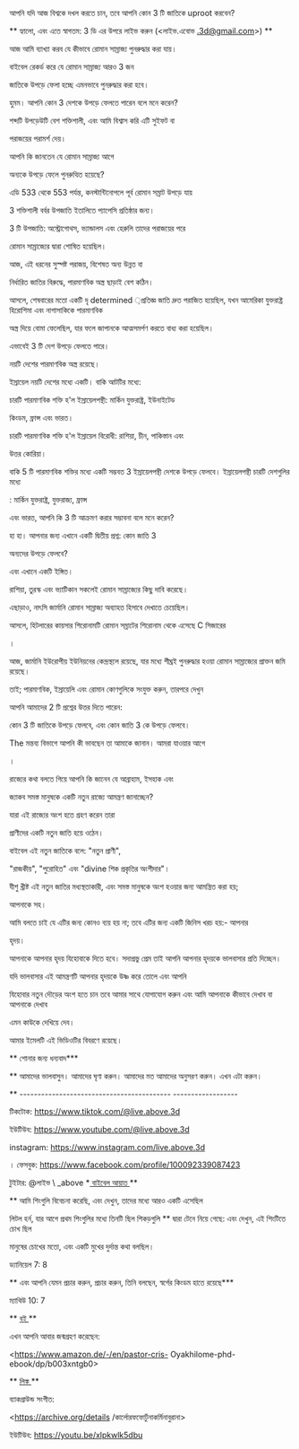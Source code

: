 আপনি যদি আজ বিশ্বকে দখল করতে চান, তবে আপনি কোন 3 টি জাতিকে uproot করবেন?

** হ্যালো, এবং এতে স্বাগতম: 3 ডি এর উপরে লাইভ করুন (<লাইভ.এবোভ .3d@gmail.com>) **

আজ আমি ব্যাখ্যা করব যে কীভাবে রোমান সাম্রাজ্য পুনরুদ্ধার করা যায়।

বাইবেল রেকর্ড করে যে রোমান সাম্রাজ্য আরও 3 জন

জাতিকে উপড়ে ফেলা হচ্ছে এমনভাবে পুনরুদ্ধার করা হবে।

হুমম। আপনি কোন 3 দেশকে উপড়ে ফেলতে পারেন বলে মনে করেন?

শব্দটি উপড়েউটি বেশ শক্তিশালী, এবং আমি বিশ্বাস করি এটি সুইফট বা

পরাজয়ের পরামর্শ দেয়।

আপনি কি জানতেন যে রোমান সাম্রাজ্য আগে

অন্যকে উপড়ে ফেলে পুনরুত্থিত হয়েছে?

এডি 533 থেকে 553 পর্যন্ত, কনস্টান্টিনোপলে পূর্ব রোমান সম্রাট উপড়ে যায়

3 শক্তিশালী বর্বর উপজাতি ইতালিতে প্যাপেসি প্রতিষ্ঠার জন্য।

3 টি উপজাতি: অস্ট্রোগোথস, ভ্যান্ডালস এবং হেরুলি তাদের পরাজয়ের পরে

রোমান সাম্রাজ্যের দ্বারা শোষিত হয়েছিল।

আজ, এই ধরনের সুস্পষ্ট পরাজয়, বিশেষত অন্য উন্নত বা

নির্ধারিত জাতির বিরুদ্ধে, পারমাণবিক অস্ত্র ছাড়াই বেশ কঠিন।

আসলে, শেষবারের মতো একটি দৃ determined ়প্রতিজ্ঞ জাতি দ্রুত পরাজিত হয়েছিল, যখন আমেরিকা যুক্তরাষ্ট্র হিরোশিমা এবং নাগাসাকিকে পারমাণবিক

অস্ত্র দিয়ে বোমা ফেলেছিল, যার ফলে জাপানকে আত্মসমর্পণ করতে বাধ্য করা হয়েছিল।

এভাবেই 3 টি দেশ উপড়ে ফেলতে পারে।

নয়টি দেশের পারমাণবিক অস্ত্র রয়েছে।

ইস্রায়েল নয়টি দেশের মধ্যে একটি। বাকি আটটির মধ্যে:

চারটি পারমাণবিক শক্তি হ'ল ইস্রায়েলপন্থী: মার্কিন যুক্তরাষ্ট্র, ইউনাইটেড

কিংডম, ফ্রান্স এবং ভারত।

চারটি পারমাণবিক শক্তি হ'ল ইস্রায়েল বিরোধী: রাশিয়া, চীন, পাকিস্তান এবং

উত্তর কোরিয়া।

বাকি 5 টি পারমাণবিক শক্তির মধ্যে একটি সম্ভবত 3 ইস্রায়েলপন্থী দেশকে উপড়ে ফেলবে। ইস্রায়েলপন্থী চারটি দেশগুলির মধ্যে

: মার্কিন যুক্তরাষ্ট্র, যুক্তরাজ্য, ফ্রান্স

এবং ভারত, আপনি কি 3 টি আক্রমণ করার সম্ভাবনা বলে মনে করেন?

হা হা। আপনার জন্য এখানে একটি দ্বিতীয় প্রশ্ন: কোন জাতি 3

অন্যদের উপড়ে ফেলবে?

এবং এখানে একটি ইঙ্গিত।

রাশিয়া, তুরস্ক এবং ভ্যাটিকান সকলেই রোমান সাম্রাজ্যের কিছু দাবি করেছে।

এছাড়াও, নাৎসি জার্মানি রোমান সাম্রাজ্য অব্যাহত হিসাবে দেখাতে চেয়েছিল।

আসলে, হিটলারের কায়সার শিরোনামটি রোমান সম্রাটের শিরোনাম থেকে এসেছে C সিজারের

।

আজ, জার্মানি ইউরোপীয় ইউনিয়নের কেন্দ্রস্থলে রয়েছে, যার মধ্যে শীঘ্রই পুনরুদ্ধার হওয়া রোমান সাম্রাজ্যের প্রাক্তন জমি রয়েছে।

তাই; পারমাণবিক, ইস্রায়েলি এবং রোমান কোণগুলিকে সংযুক্ত করুন, তারপরে দেখুন

আপনি আমাদের 2 টি প্রশ্নের উত্তর দিতে পারেন:

কোন 3 টি জাতিকে উপড়ে ফেলবে, এবং কোন জাতি 3 কে উপড়ে ফেলবে।

 The মন্তব্য বিভাগে আপনি কী ভাবছেন তা আমাকে জানান। আমরা যাওয়ার আগে

।

রাজ্যের কথা বলতে গিয়ে আপনি কি জানেন যে আব্রাহাম, ইসহাক এবং

জ্যাকব সমস্ত মানুষকে একটি নতুন রাজ্যে আমন্ত্রণ জানাচ্ছেন?

যারা এই রাজ্যের অংশ হতে গ্রহণ করেন তারা

প্রাণীদের একটি নতুন জাতি হয়ে ওঠেন।

বাইবেল এই নতুন জাতিকে বলে: "নতুন প্রাণী",

"রাজকীয়", "পুরোহিত" এবং "divine শিক প্রকৃতির অংশীদার"।

যীশু খ্রীষ্ট এই নতুন জাতির মধ্যস্থতাকারী, এবং সমস্ত মানুষকে অংশ হওয়ার জন্য আমন্ত্রিত করা হয়;

আপনাকে সহ।

আমি বলতে চাই যে এটির জন্য কোনও ব্যয় হয় না; তবে এটির জন্য একটি জিনিস খরচ হয়:- আপনার

হৃদয়।

আপনাকে আপনার হৃদয় যিহোবাকে দিতে হবে। সদাপ্রভু প্রেম তাই আপনি আপনার হৃদয়কে ভালবাসার প্রতি দিচ্ছেন।

যদি ভালবাসার এই আমন্ত্রণটি আপনার হৃদয়কে উষ্ণ করে তোলে এবং আপনি

যিহোবার নতুন দৌড়ের অংশ হতে চান তবে আমার সাথে যোগাযোগ করুন এবং আমি আপনাকে কীভাবে দেখাব বা আপনাকে দেখাব

এমন কাউকে দেখিয়ে দেব।

আমার ইমেলটি এই ভিডিওটির বিবরণে রয়েছে।

** শোনার জন্য ধন্যবাদ***

** আমাদের ভালবাসুন। আমাদের ঘৃণা করুন। আমাদের মত আমাদের অনুসরণ করুন। এখন এটা করুন।

** ------------------------------------------ ------------------

টিকটোক: <https://www.tiktok.com/@live.above.3d>

 ইউটিউব: <https://www.youtube.com/@live.above.3d>

instagram: <https://www.instagram.com/live.above.3d>

।  ফেসবুক: <https://www.facebook.com/profile/100092339087423>

টুইটার: @লাইভ \ _above *<u> বাইবেল আয়াত </u> **

** আমি শিংগুলি বিবেচনা করেছি, এবং দেখুন, তাদের মধ্যে আরও একটি এসেছিল

লিটল হর্ন, যার আগে প্রথম শিংগুলির মধ্যে তিনটি ছিল শিকড়গুলি ** দ্বারা টেনে নিয়ে গেছে: এবং দেখুন, এই শিংটিতে চোখ ছিল

মানুষের চোখের মতো, এবং একটি মুখের দুর্দান্ত কথা বলছিল।

ড্যানিয়েল 7: 8

** এবং আপনি যেমন প্রচার করুন, প্রচার করুন, তিনি বলছেন, স্বর্গের কিংডম হাতে রয়েছে***

ম্যাথিউ 10: 7

** <u> বই </u> **

এখন আপনি আবার জন্মগ্রহণ করেছেন:

<https://www.amazon.de/-/en/pastor-cris- Oyakhilome-phd-ebook/dp/b003xntgb0>

** <u> লিঙ্ক </u> **

ব্যাকগ্রাউন্ড সংগীত:

<https://archive.org/details /কার্লোরফফোর্টুনাকর্মিনাবুরানা>

ইউটিউব: <https://youtu.be/xlpkwlk5dbu>